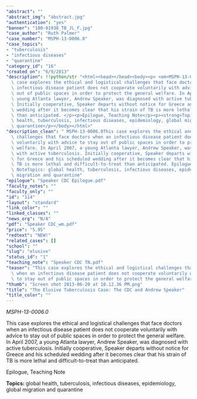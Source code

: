 ```yaml
---
"abstract": ""
"abstract_img": "abstract.jpg"
"authentication": "yes"
"banner": "180-01938_TB_JL_F.jpg"
"case_author": "Ruth Palmer"
"case_number": "MSPH-13-0006.0"
"case_topics":
- "tuberculosis"
- "infectious diseases"
- "quarantine"
"category_id": "16"
"created_on": "6/9/2013"
"description": !!python/str "<html><head></head><body><p> <em>MSPH-13-0006.0</em></p><p>This\
  \ case explores the ethical and logistical challenges that face doctors when an\
  \ infectious disease patient does not cooperate voluntarily with advice to stay\
  \ out of public spaces in order to protect the general welfare. In April 2007, a\
  \ young Atlanta lawyer, Andrew Speaker, was diagnosed with active tuberculosis.\
  \ Initially cooperative, Speaker departs without notice for Greece and his scheduled\
  \ wedding after it becomes clear that his strain of TB is more lethal and difficult-to-treat\
  \ than anticipated. </p><p>Epilogue, Teaching Note</p><p><strong>Topics: </strong>global\
  \ health, tuberculosis, infectious diseases, epidemiology, global migration and\
  \ quarantine</p></body></html>"
"description_clean": " MSPH-13-0006.0This case explores the ethical and logistical\
  \ challenges that face doctors when an infectious disease patient does not cooperate\
  \ voluntarily with advice to stay out of public spaces in order to protect the general\
  \ welfare. In April 2007, a young Atlanta lawyer, Andrew Speaker, was diagnosed\
  \ with active tuberculosis. Initially cooperative, Speaker departs without notice\
  \ for Greece and his scheduled wedding after it becomes clear that his strain of\
  \ TB is more lethal and difficult-to-treat than anticipated. Epilogue, Teaching\
  \ NoteTopics: global health, tuberculosis, infectious diseases, epidemiology, global\
  \ migration and quarantine"
"epilogue": "Speaker CDC Epilogue.pdf"
"faculty_notes": ""
"faculty_only": ""
"id": "114"
"layout": "standard"
"link_color": ""
"linked_classes": ""
"news_org": "N/A"
"pdf": "Speaker CDC_wm.pdf"
"price": "5.95"
"redtext": "NEW!"
"related_cases": []
"school": ""
"slug": "elusive"
"status_id": "1"
"teaching_note": "Speaker CDC TN.pdf"
"teaser": "This case explores the ethical and logistical challenges that face doctors\
  \ when an infectious disease patient does not cooperate voluntarily with advice\
  \ to stay out of public spaces in order to protect the general welfare."
"thumb": "Screen shot 2013-06-20 at 10.12.36 PM.png"
"title": "The Elusive Tuberculosis Case: The CDC and Andrew Speaker"
"title_color": ""
---
```

<html><head></head><body><p> <em>MSPH-13-0006.0</em></p><p>This case explores the ethical and logistical challenges that face doctors when an infectious disease patient does not cooperate voluntarily with advice to stay out of public spaces in order to protect the general welfare. In April 2007, a young Atlanta lawyer, Andrew Speaker, was diagnosed with active tuberculosis. Initially cooperative, Speaker departs without notice for Greece and his scheduled wedding after it becomes clear that his strain of TB is more lethal and difficult-to-treat than anticipated. </p><p>Epilogue, Teaching Note</p><p><strong>Topics: </strong>global health, tuberculosis, infectious diseases, epidemiology, global migration and quarantine</p></body></html>
